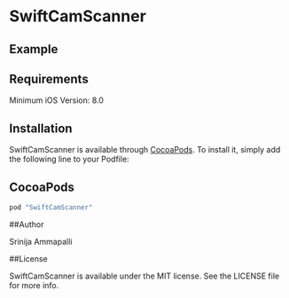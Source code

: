 # SwiftCamScanner

## Example

## Requirements
Minimum iOS Version: 8.0

## Installation

SwiftCamScanner is available through [CocoaPods](http://cocoapods.org). To install
it, simply add the following line to your Podfile:

## CocoaPods
```ruby
pod "SwiftCamScanner"
```

##Author

Srinija Ammapalli

##License

SwiftCamScanner is available under the MIT license. See the LICENSE file for more info.
